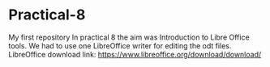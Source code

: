 # Practical-8
My first repository
In practical 8 the aim was Introduction to Libre Office tools. We had to use one LibreOffice writer for editing the odt files. 
LibreOffice download link: https://www.libreoffice.org/download/download/
